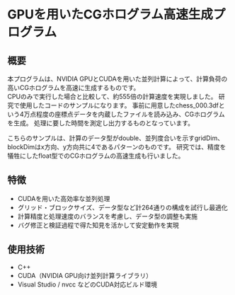 # GPUを用いたCGホログラム高速生成プログラム

## 概要
本プログラムは、NVIDIA GPUとCUDAを用いた並列計算によって、計算負荷の高いCGホログラムを高速に生成するものです。  
CPUのみで実行した場合と比較して、約555倍の計算速度を実現しました。
研究で使用したコードのサンプルになります。
事前に用意したchess_000.3dfという4万点程度の座標点データを内蔵したファイルを読み込み、CGホログラムを生成。
処理に要した時間を測定し出力するものとなっています。

こちらのサンプルは、計算のデータ型がdouble、並列度合いを示すgridDim、blockDimはx方向、y方向共に4であるパターンのものです。
研究では、精度を犠牲にしたfloat型でのCGホログラムの高速生成も行いました。

## 特徴
- CUDAを用いた高効率な並列処理
- グリッド・ブロックサイズ、データ型など計264通りの構成を試行し最適化
- 計算精度と処理速度のバランスを考慮し、データ型の調整も実施
- バグ修正と検証過程で得た知見を活かして安定動作を実現

## 使用技術
- C++
- CUDA（NVIDIA GPU向け並列計算ライブラリ）
- Visual Studio / nvcc などのCUDA対応ビルド環境



